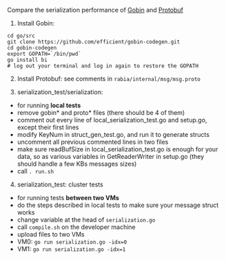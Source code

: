 Compare the serialization performance of [Gobin](https://github.com/efficient/gobin-codegen) and [Protobuf](https://github.com/protocolbuffers/protobuf)

1. Install Gobin:
```shell
cd go/src
git clone https://github.com/efficient/gobin-codegen.git
cd gobin-codegen
export GOPATH=`/bin/pwd`
go install bi
# log out your terminal and log in again to restore the GOPATH
```

2. Install Protobuf: see comments in `rabia/internal/msg/msg.proto`

3. serialization_test/serialization:

- for running **local tests**
- remove gobin* and proto* files (there should be 4 of them)
- comment out every line of local_serialization_test.go and setup.go, except their first lines
- modify KeyNum in struct_gen_test.go, and run it to generate structs
- uncomment all previous commented lines in two files
- make sure readBufSize in local_serialization_test.go is enough for your data, so as various variables in
  GetReaderWriter in setup.go (they should handle a few KBs messages sizes)
- call `. run.sh`

4. serialization_test: cluster tests

- for running tests **between two VMs**
- do the steps described in local tests to make sure your message struct works
- change variable at the head of `serialization.go`
- call `compile.sh` on the developer machine
- upload files to two VMs
- VM0: `go run serialization.go -idx=0`
- VM1: `go run serialization.go -idx=1`


    